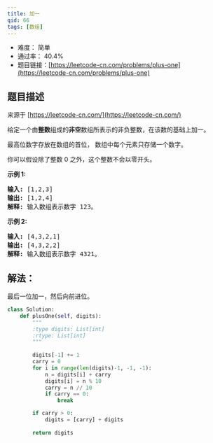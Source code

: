 ```yaml
---
title: 加一
qid: 66
tags: [数组]
---
```



- 难度： 简单
- 通过率： 40.4%
- 题目链接：[https://leetcode-cn.com/problems/plus-one](https://leetcode-cn.com/problems/plus-one)


## 题目描述

来源于 [https://leetcode-cn.com/](https://leetcode-cn.com/)

<p>给定一个由<strong>整数</strong>组成的<strong>非空</strong>数组所表示的非负整数，在该数的基础上加一。</p>

<p>最高位数字存放在数组的首位， 数组中每个元素只存储一个数字。</p>

<p>你可以假设除了整数 0 之外，这个整数不会以零开头。</p>

<p><strong>示例&nbsp;1:</strong></p>

<pre><strong>输入:</strong> [1,2,3]
<strong>输出:</strong> [1,2,4]
<strong>解释:</strong> 输入数组表示数字 123。
</pre>

<p><strong>示例&nbsp;2:</strong></p>

<pre><strong>输入:</strong> [4,3,2,1]
<strong>输出:</strong> [4,3,2,2]
<strong>解释:</strong> 输入数组表示数字 4321。
</pre>


## 解法：

最后一位加一，然后向前进位。

```python
class Solution:
    def plusOne(self, digits):
        """
        :type digits: List[int]
        :rtype: List[int]
        """
        
        digits[-1] += 1
        carry = 0
        for i in range(len(digits)-1, -1, -1):
            n = digits[i] + carry
            digits[i] = n % 10
            carry = n // 10
            if carry == 0:
                break

        if carry > 0:
            digits = [carry] + digits
        
        return digits
```